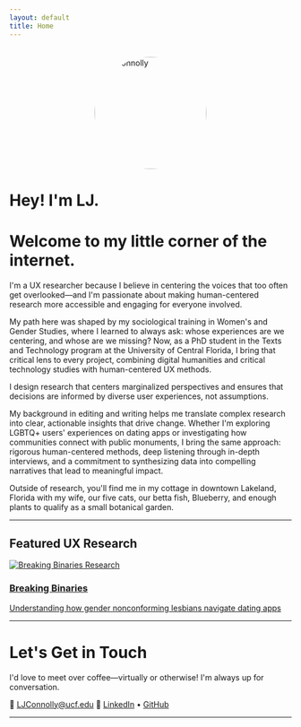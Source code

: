 ```yaml
---
layout: default
title: Home
---
```


<img src="{{ '/assets/prof_pic.jpg' | relative_url }}" alt="LJ Connolly" class="profile-pic" style="display: block; margin: 2rem auto; width: 200px; height: 200px; border-radius: 50%; object-fit: cover;">

# Hey! I'm LJ. 

# Welcome to my little corner of the internet.

I'm a UX researcher because I believe in centering the voices that too often get overlooked—and I'm passionate about making human-centered research more accessible and engaging for everyone involved.

My path here was shaped by my sociological training in Women's and Gender Studies, where I learned to always ask: whose experiences are we centering, and whose are we missing? Now, as a PhD student in the Texts and Technology program at the University of Central Florida, I bring that critical lens to every project, combining digital humanities and critical technology studies with human-centered UX methods.

I design research that centers marginalized perspectives and ensures that decisions are informed by diverse user experiences, not assumptions.

My background in editing and writing helps me translate complex research into clear, actionable insights that drive change. Whether I'm exploring LGBTQ+ users' experiences on dating apps or investigating how communities connect with public monuments, I bring the same approach: rigorous human-centered methods, deep listening through in-depth interviews, and a commitment to synthesizing data into compelling narratives that lead to meaningful impact.

Outside of research, you'll find me in my cottage in downtown Lakeland, Florida with my wife, our five cats, our betta fish, Blueberry, and enough plants to qualify as a small botanical garden.
 
---


## Featured UX Research

<div class="portfolio-card">
  <a href="{{ site.baseurl }}/projects/breaking-binaries/">
    <img src="{{ '/assets/breaking-binaries-styled.svg' | relative_url }}" alt="Breaking Binaries Research">
    <h3>Breaking Binaries</h3>
    <p>Understanding how gender nonconforming lesbians navigate dating apps</p>
  </a>
</div>

---


# Let's Get in Touch

I'd love to meet over coffee—virtually or otherwise! I'm always up for conversation.

📧 [LJConnolly@ucf.edu](mailto:LJConnolly@ucf.edu)
🔗 [LinkedIn](https://www.linkedin.com/in/lj-connolly-81524224b/) • [GitHub](https://github.com/ljconnolly)

---